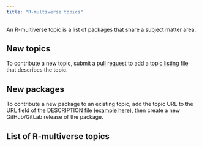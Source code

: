 ```yaml
---
title: "R-multiverse topics"
---
```


An R-multiverse topic is a list of packages that share a subject matter area.

## New topics

To contribute a new topic, submit a [pull request](https://github.com/r-multiverse/topics/pulls) to add a [topic listing file](https://github.com/r-multiverse/topics/tree/main/topics) that describes the topic.

## New packages

To contribute a new package to an existing topic, add the topic URL to the URL field of the DESCRIPTION file ([example here](https://github.com/ropensci/stantargets/blob/db7d119ea0599eac3ce01a42bee27c9908754943/DESCRIPTION#L22)), then create a new GitHub/GitLab release of the package.

## List of R-multiverse topics
